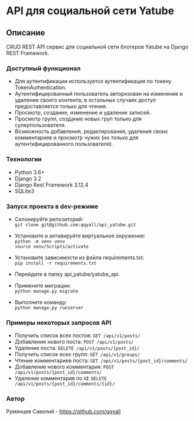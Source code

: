 # API для социальной сети Yatube


## Описание

CRUD REST API сервис для социальной сети блогеров Yatube на Django REST Framework.


### Доступный функционал

- Для аутентификации используется аутентификация по токену TokenAuthentication.
- Аутентифицированный пользователь авторизован на изменение и удаление своего контента; в остальных случаях доступ предоставляется только для чтения.
- Просмотр, создание, изменение и удаление записей.
- Просмотр групп, создание новых груп только для суперпользователя.
- Возможность добавления, редактирования, удаления своих комментариев и просмотр чужих (но только для аутентифицированного пользователя).


### Технологии

- Python 3.6+
- Django 3.2
- Django Rest Framework 3.12.4
- SQLite3


### Запуск проекта в dev-режиме

- Склонируйте репозиторий:  
``` git clone git@github.com:qqyall/api_yatube.git ```

- Установите и активируйте виртуальное окружение:    
``` python -m venv venv ```  
``` source venv/Scripts/activate ```

- Установите зависимости из файла requirements.txt:  
``` pip install -r requirements.txt ```

- Перейдите в папку  api_yatube/yatube_api.

- Примените миграции:  
``` python manage.py migrate ```

- Выполните команду:  
``` python manage.py runserver ```


### Примеры некоторых запросов API

- Получить список всех постов:
``` GET /api/v1/posts/ ```
- Добавление нового поста:
``` POST /api/v1/posts/ ```
- Удаление поста:
``` DELETE /api/v1/posts/{post_id}/ ```
- Получить список всех групп:
``` GET /api/v1/groups/ ```
- Чтение комментариев поста:
``` GET /api/v1/posts/{post_id}/comments/ ```
- Добавление нового комментария:
``` POST /api/v1/posts/{post_id}/comments/ ```
- Удаление комментария по id:
``` DELETE /api/v1/posts/{post_id}/comments/{id}/ ```


### Автор
Румянцев Савелий - https://github.com/qqyall
